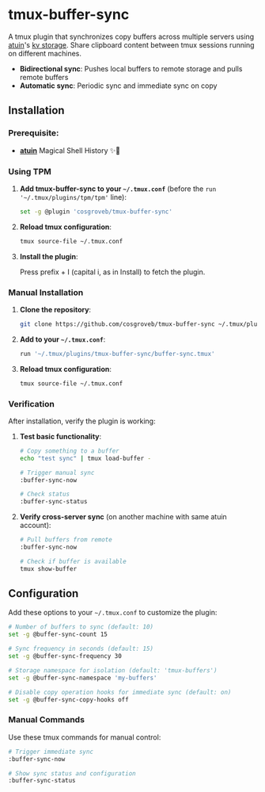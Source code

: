 # tmux-buffer-sync

A tmux plugin that synchronizes copy buffers across multiple servers using [atuin](https://atuin.sh/)'s [kv storage](https://blog.atuin.sh/release-v16/). Share clipboard content between tmux sessions running on different machines.

- **Bidirectional sync**: Pushes local buffers to remote storage and pulls remote buffers
- **Automatic sync**: Periodic sync and immediate sync on copy

## Installation

### Prerequisite:

- **[atuin](https://atuin.sh/)** Magical Shell History ✨🐢

### Using TPM

1. **Add tmux-buffer-sync to your `~/.tmux.conf`** (before the `run '~/.tmux/plugins/tpm/tpm'` line):
   ```bash
   set -g @plugin 'cosgroveb/tmux-buffer-sync'
   ```

2. **Reload tmux configuration**:
   ```bash
   tmux source-file ~/.tmux.conf
   ```

3. **Install the plugin**:

    Press prefix + I (capital i, as in Install) to fetch the plugin.

### Manual Installation

1. **Clone the repository**:
   ```bash
   git clone https://github.com/cosgroveb/tmux-buffer-sync ~/.tmux/plugins/tmux-buffer-sync
   ```

2. **Add to your `~/.tmux.conf`**:
   ```bash
   run '~/.tmux/plugins/tmux-buffer-sync/buffer-sync.tmux'
   ```

3. **Reload tmux configuration**:
   ```bash
   tmux source-file ~/.tmux.conf
   ```

### Verification

After installation, verify the plugin is working:

1. **Test basic functionality**:
   ```bash
   # Copy something to a buffer
   echo "test sync" | tmux load-buffer -

   # Trigger manual sync
   :buffer-sync-now

   # Check status
   :buffer-sync-status
   ```

3. **Verify cross-server sync** (on another machine with same atuin account):
   ```bash
   # Pull buffers from remote
   :buffer-sync-now

   # Check if buffer is available
   tmux show-buffer
   ```

## Configuration

Add these options to your `~/.tmux.conf` to customize the plugin:

```bash
# Number of buffers to sync (default: 10)
set -g @buffer-sync-count 15

# Sync frequency in seconds (default: 15)
set -g @buffer-sync-frequency 30

# Storage namespace for isolation (default: 'tmux-buffers')
set -g @buffer-sync-namespace 'my-buffers'

# Disable copy operation hooks for immediate sync (default: on)
set -g @buffer-sync-copy-hooks off
```

### Manual Commands

Use these tmux commands for manual control:

```bash
# Trigger immediate sync
:buffer-sync-now

# Show sync status and configuration
:buffer-sync-status
```
